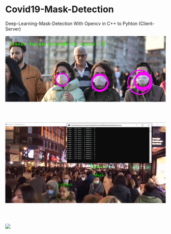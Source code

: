 # Covid19-Mask-Detection
Deep-Learning-Mask-Detection With Opencv in C++ to Pyhton (Client-Server)


<img src="Sample1.png">

<br><br>

<img src="Sample2.jpg">

<br><br>

<img src="MaskDetector/Maskdetector.PNG">
